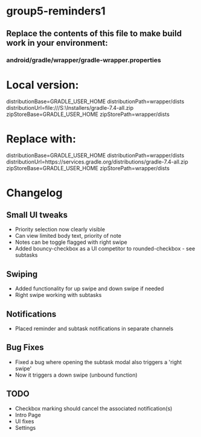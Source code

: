 # group5-reminders1

## Replace the contents of this file to make build work in your environment:

### android/gradle/wrapper/gradle-wrapper.properties


# Local version:

distributionBase=GRADLE_USER_HOME
distributionPath=wrapper/dists
distributionUrl=file\:///S:\Installers/gradle-7.4-all.zip
zipStoreBase=GRADLE_USER_HOME
zipStorePath=wrapper/dists


# Replace with:

distributionBase=GRADLE_USER_HOME
distributionPath=wrapper/dists
distributionUrl=https\://services.gradle.org/distributions/gradle-7.4-all.zip
zipStoreBase=GRADLE_USER_HOME
zipStorePath=wrapper/dists


# Changelog

## Small UI tweaks
- Priority selection now clearly visible
- Can view limited body text, priority of note
- Notes can be toggle flagged with right swipe
- Added bouncy-checkbox as a UI competitor to rounded-checkbox - see subtasks

## Swiping
- Added functionality for up swipe and down swipe if needed
- Right swipe working with subtasks

## Notifications
- Placed reminder and subtask notifications in separate channels

## Bug Fixes
- Fixed a bug where opening the subtask modal also triggers a 'right swipe'
- Now it triggers a down swipe (unbound function)

## TODO
- Checkbox marking should cancel the associated notification(s)
- Intro Page
- UI fixes
- Settings
